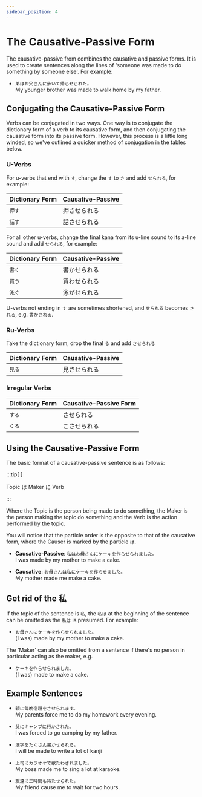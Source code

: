 ```yaml
---
sidebar_position: 4
---
```


# The Causative-Passive Form

The causative-passive from combines the causative and passive forms. It is used to create sentences along the lines of 'someone was made to do something by someone else'. For example:

- ``弟はお父さんに歩いて帰らせられた。``  
  My younger brother was made to walk home by my father.

## Conjugating the Causative-Passive Form

Verbs can be conjugated in two ways. One way is to conjugate the dictionary form of a verb to its causative form, and then conjugating the causative form into its passive form. However, this process is a little long winded, so we've outlined a quicker method of conjugation in the tables below.

### U-Verbs

For u-verbs that end with `す`, change the `す` to `さ` and add `せられる`, for example:

|Dictionary Form|Causative-Passive|
|:--|:--|
|``押す``|押させられる |
|``話す``|話させられる|

For all other u-verbs, change the final kana from its u-line sound to its a-line sound and add `せられる`, for example:

|Dictionary Form|Causative-Passive|
|:--|:--|
|``書く``|書かせられる|
|``買う``|買わせられる|
|``泳ぐ``|泳がせられる|

U-verbs not ending in `す` are sometimes shortened, and `せられる` becomes `される`, e.g. `書かされる`.

### Ru-Verbs

Take the dictionary form, drop the final `る` and add `させられる`

|Dictionary Form|Causative-Passive|
|:--|:--|
|``見る``|見させられる|

### Irregular Verbs

|Dictionary Form|Causative-Passive Form|
|:--|:--|
|``する``|させられる|
|``くる``|こさせられる|

## Using the Causative-Passive Form

The basic format of a causative-passive sentence is as follows:

:::tip[ ]

Topic は Maker に Verb

:::

Where the Topic is the person being made to do something, the Maker is the person making the topic do something and the Verb is the action performed by the topic.

You will notice that the particle order is the opposite to that of the causative form, where the Causer is marked by the particle `は`.

- **Causative-Passive**: ``私はお母さんにケーキを作らせられました。``  
  I was made by my mother to make a cake.

- **Causative**: ``お母さんは私にケーキを作らせました。``  
  My mother made me make a cake.

## Get rid of the 私

If the topic of the sentence is `私`, the `私は` at the beginning of the sentence can be omitted as the `私は` is presumed. For example:

- ``お母さんにケーキを作らせられました。``  
  (I was) made by my mother to make a cake.

The 'Maker' can also be omitted from a sentence if there's no person in particular acting as the maker, e.g.

- ``ケーキを作らせられました。``  
  (I was) made to make a cake.

## Example Sentences

- ``親に毎晩宿題をさせられます。``  
  My parents force me to do my homework every evening.

- ``父にキャンプに行かされた。``  
  I was forced to go camping by my father.

- ``漢字をたくさん書かせられる。``  
  I will be made to write a lot of kanji

- ``上司にカラオケで歌たわされました。``  
  My boss made me to sing a lot at karaoke.

- ``友達に二時間も待たせられた。``  
  My friend cause me to wait for two hours.
